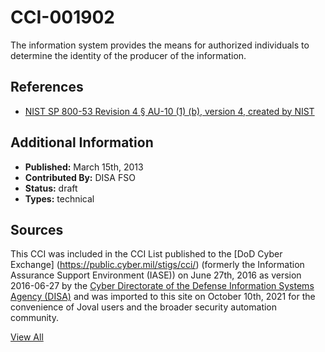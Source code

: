 # CCI-001902

The information system provides the means for authorized individuals to determine the identity of the producer of the information.

## References ##

* [NIST SP 800-53 Revision 4 § AU-10 (1) (b), version 4, created by NIST](http://csrc.nist.gov/publications/PubsSPs.html)


## Additional Information ##

* **Published:** March 15th, 2013
* **Contributed By:** DISA FSO
* **Status:** draft
* **Types:** technical

## Sources ##

This CCI was included in the CCI List published to the [DoD Cyber Exchange]
(https://public.cyber.mil/stigs/cci/) (formerly the Information Assurance Support Environment
(IASE)) on June 27th, 2016 as version 2016-06-27 by the [Cyber Directorate of the Defense 
Information Systems Agency (DISA)](https://public.cyber.mil/about-cyber/) and was imported to 
this site on October 10th, 2021 for the convenience of Joval users and the broader security automation community.

[View All](../README.md)
